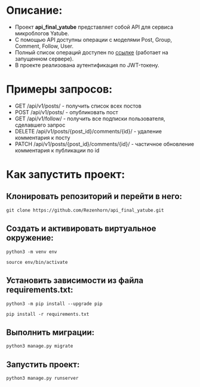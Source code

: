 # Описание:
- Проект **api_final_yatube** представляет собой API для сервиса микроблогов Yatube.
- С помощью API доступны операции с моделями Post, Group, Comment, Follow, User.
- Полный список операций доступен по [ссылке](http://127.0.0.1:8000/redoc/) (работает на запущенном сервере).
- В проекте реализована аутентификация по JWT-токену.
# Примеры запросов:
- GET /api/v1/posts/ - получить список всех постов
- POST /api/v1/posts/ - опубликовать пост
- GET /api/v1/follow/ - получить все подписки пользователя, сделавшего запрос
- DELETE /api/v1/posts/{post_id}/comments/{id}/ - удаление комментария к посту
- PATCH /api/v1/posts/{post_id}/comments/{id}/ - частичное обновление комментария к публикации по id
# Как запустить проект:

## Клонировать репозиторий и перейти в него:
```
git clone https://github.com/Rezenhorn/api_final_yatube.git
```
## Cоздать и активировать виртуальное окружение:
```
python3 -m venv env
```
```
source env/bin/activate
```
## Установить зависимости из файла requirements.txt:
```
python3 -m pip install --upgrade pip
```
```
pip install -r requirements.txt
```
## Выполнить миграции:
```
python3 manage.py migrate
```
## Запустить проект:
```
python3 manage.py runserver
```
